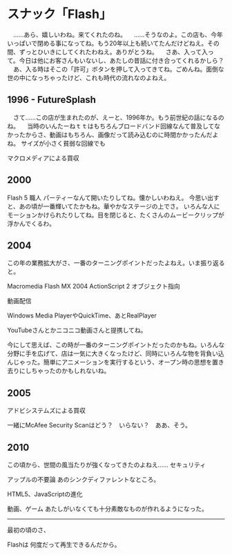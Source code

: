 # スナック「Flash」

　……あら、嬉しいわね。来てくれたのね。
　……そうなのよ。この店も、今年いっぱいで閉める事になってね。もう20年以上も続いてたんだけどねえ。その間、ずっとひいきにしてくれたわねえ。ありがとうね。
　さあ、入って入って。今日は他にお客さんもいないし、あたしの昔話に付き合ってくれるかしら？
　あ、入る時はそこの「許可」ボタンを押して入ってきてね。ごめんね。面倒な世の中になっちゃったけど、これも時代の流れなのよねえ。

## 1996 - FutureSplash

　さて……この店が生まれたのが、えーと、1996年か。もう前世紀の話になるのね。
　当時のいんたーねｔｔはもちろんブロードバンド回線なんて普及してなかったからさ、動画はもちろん、画像だって読み込むのに時間かかったんだよね。
サイズが小さく貧弱な回線でも

マクロメディアによる買収

## 2000

Flash 5
職人
パーティーなんて開いたりしてね。懐かしいわねえ。
今思い出すと、あの頃が一番輝いてたかもね。華やかなステージの上でさ。
いろんな人にモーションかけられたりしてね。目を閉じると、たくさんのムービークリップが浮かんでくるわ。

## 2004

この年の業務拡大がさ、一番のターニングポイントだったよねえ。いま振り返ると。

Macromedia Flash MX 2004
ActionScript 2
オブジェクト指向


動画配信


Windows Media PlayerやQuickTime、あとRealPlayer

YouTubeさんとかニコニコ動画さんと提携してね。


今にして思えば、この時が一番のターニングポイントだったのかもね。いろんな分野に手を広げて、店は一気に大きくなったけど、同時にいろんな物を背負い込んじゃった。簡単にアニメーションを実行するという、オープン時の思想を置き去りにしちゃったのかもしれないね。

## 2005

アドビシステムズによる買収

一緒にMcAfee Security Scanはどう？　いらない？　ああ、そう。



## 2010

この頃から、世間の風当たりが強くなってきたのよねえ……
セキュリティ

アップルの不要論
あのシンクディファレントなところ。

HTML5、JavaScriptの進化

動画、ゲーム
あたしがいなくても十分素敵なものが作れるようになった。

----

最初の頃のさ、

Flashは
何度だって再生できるんだから。
<!--stackedit_data:
eyJoaXN0b3J5IjpbLTE2NzI4ODQzNDgsLTkzODExNDI5MSwtMj
Q1NzQyMzIwLC0yMDAwNTg2NDAzLDczODM3NTY1OCwyNjIwODgw
MTcsLTExNTQyMDQ1OTEsNjYzMjM0Mzc2LDE4MTI1NDg3MTQsLT
ExOTU2NDA1NDksMTk4NzY2MTcyMiwtMTM2NDIwOTE3NSwtMTk3
ODA1NDIyLDEyNzcyNTkyODVdfQ==
-->